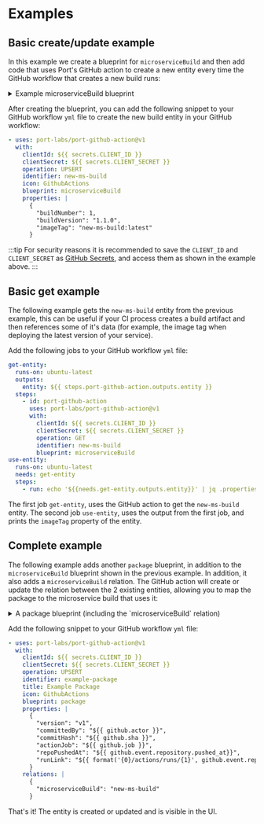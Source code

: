 # Examples

## Basic create/update example

In this example we create a blueprint for `microserviceBuild` and then add code that uses Port's GitHub action to create a new entity every time the GitHub workflow that creates a new build runs:

<details>
<summary> Example microserviceBuild blueprint </summary>

```json showLineNumbers
{
  "identifier": "microserviceBuild",
  "title": "Microservice Build",
  "icon": "Microservice",
  "schema": {
    "properties": {
      "buildNumber": {
        "type": "number",
        "title": "Build Number"
      },
      "buildVersion": {
        "type": "string",
        "title": "Build Version"
      },
      "imageTag": {
        "type": "string",
        "title": "Image Tag"
      }
    },
    "required": []
  },
  "calculationProperties": {}
}
```

</details>

After creating the blueprint, you can add the following snippet to your GitHub workflow `yml` file to create the new build entity in your GitHub workflow:

```yaml showLineNumbers
- uses: port-labs/port-github-action@v1
  with:
    clientId: ${{ secrets.CLIENT_ID }}
    clientSecret: ${{ secrets.CLIENT_SECRET }}
    operation: UPSERT
    identifier: new-ms-build
    icon: GithubActions
    blueprint: microserviceBuild
    properties: |
      {
        "buildNumber": 1,
        "buildVersion": "1.1.0",
        "imageTag": "new-ms-build:latest"
      }
```

:::tip
For security reasons it is recommended to save the `CLIENT_ID` and `CLIENT_SECRET` as [GitHub Secrets](https://docs.github.com/en/actions/security-guides/encrypted-secrets), and access them as shown in the example above.
:::

## Basic get example

The following example gets the `new-ms-build` entity from the previous example, this can be useful if your CI process creates a build artifact and then references some of it's data (for example, the image tag when deploying the latest version of your service).

Add the following jobs to your GitHub workflow `yml` file:

```yaml showLineNumbers
get-entity:
  runs-on: ubuntu-latest
  outputs:
    entity: ${{ steps.port-github-action.outputs.entity }}
  steps:
    - id: port-github-action
      uses: port-labs/port-github-action@v1
      with:
        clientId: ${{ secrets.CLIENT_ID }}
        clientSecret: ${{ secrets.CLIENT_SECRET }}
        operation: GET
        identifier: new-ms-build
        blueprint: microserviceBuild
use-entity:
  runs-on: ubuntu-latest
  needs: get-entity
  steps:
    - run: echo '${{needs.get-entity.outputs.entity}}' | jq .properties.imageTag
```

The first job `get-entity`, uses the GitHub action to get the `new-ms-build` entity.
The second job `use-entity`, uses the output from the first job, and prints the `imageTag` property of the entity.

## Complete example

The following example adds another `package` blueprint, in addition to the `microserviceBuild` blueprint shown in the previous example. In addition, it also adds a `microserviceBuild` relation. The GitHub action will create or update the relation between the 2 existing entities, allowing you to map the package to the microservice build that uses it:

<details>
<summary> A package blueprint (including the `microserviceBuild` relation) </summary>

```json showLineNumbers
{
  "identifier": "package",
  "title": "Package",
  "icon": "Package",
  "schema": {
    "properties": {
      "version": {
        "type": "string",
        "title": "Version"
      },
      "committedBy": {
        "type": "string",
        "title": "Committed By"
      },
      "commitHash": {
        "type": "string",
        "title": "Commit Hash"
      },
      "actionJob": {
        "type": "string",
        "title": "Action Job"
      },
      "repoPushedAt": {
        "type": "string",
        "format": "date-time",
        "title": "Repository Pushed At"
      },
      "runLink": {
        "type": "string",
        "format": "url",
        "title": "Action Run Link"
      }
    },
    "required": []
  },
  "relations": {
    "microserviceBuild": {
      "title": "Used In",
      "target": "microserviceBuild",
      "required": false,
      "many": false
    }
  },
  "calculationProperties": {}
}
```

</details>

Add the following snippet to your GitHub workflow `yml` file:

```yaml showLineNumbers
- uses: port-labs/port-github-action@v1
  with:
    clientId: ${{ secrets.CLIENT_ID }}
    clientSecret: ${{ secrets.CLIENT_SECRET }}
    operation: UPSERT
    identifier: example-package
    title: Example Package
    icon: GithubActions
    blueprint: package
    properties: |
      {
        "version": "v1",
        "committedBy": "${{ github.actor }}",
        "commitHash": "${{ github.sha }}",
        "actionJob": "${{ github.job }}",
        "repoPushedAt": "${{ github.event.repository.pushed_at}}",
        "runLink": "${{ format('{0}/actions/runs/{1}', github.event.repository.html_url, github.run_id) }}"
      }
    relations: |
      {
        "microserviceBuild": "new-ms-build"
      }
```

That's it! The entity is created or updated and is visible in the UI.

